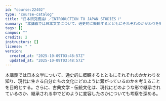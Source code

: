 ```yaml
---
id: "course:22402"
type: "course-catalog"
title: "日本研究概論Ⅰ ／INTRODUCTION TO JAPAN STUDIES Ⅰ"
summary: "本講義では日本文学について、通史的に概観するとともにそれぞれのかかわりを知り、現代に生きる自分たちの文化にどのように繋がっているのかを考えることを目的とする。さらに、古典文学・伝統文化は、現代にどのような形で継承されているのか、継承される中…"
tags: []
campus: ""
credits: 2
instructors: []
license: " "
version:
  created_at: "2025-10-09T03:48:57Z"
  updated_at: "2025-10-09T03:48:57Z"
---
```


本講義では日本文学について、通史的に概観するとともにそれぞれのかかわりを知り、現代に生きる自分たちの文化にどのように繋がっているのかを考えることを目的とする。さらに、古典文学・伝統文化は、現代にどのような形で継承されているのか、継承される中でどのように変容したのかについても考察を深める。
